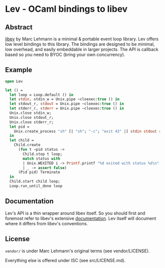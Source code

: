# Lev - OCaml bindings to libev

[libev]: http://software.schmorp.de/pkg/libev.html
[libevdoc]: http://pod.tst.eu/http://cvs.schmorp.de/libev/ev.pod

## Abstract

[libev](libev) by Marc Lehmann is a minimal & portable event loop library. Lev
offers low level bindings to this library. The bindings are designed to be
minimal, low overhead, and easily embeddable in larger projects. The API is
callback based so you need to BYOC (bring your own concurrency).

## Example

```ocaml
open Lev

let () =
  let loop = Loop.default () in
  let stdin, stdin_w = Unix.pipe ~cloexec:true () in
  let stdout_r, stdout = Unix.pipe ~cloexec:true () in
  let stderr_r, stderr = Unix.pipe ~cloexec:true () in
  Unix.close stdin_w;
  Unix.close stdout_r;
  Unix.close stderr_r;
  let pid =
    Unix.create_process "sh" [| "sh"; "-c"; "exit 42" |] stdin stdout stderr
  in
  let child =
    Child.create
      (fun t ~pid status ->
        Child.stop t loop;
        match status with
        | Unix.WEXITED i -> Printf.printf "%d exited with status %d\n" pid i
        | _ -> assert false)
      (Pid pid) Terminate
  in
  Child.start child loop;
  Loop.run_until_done loop
```

## Documentation

Lev's API is a thin wrapper around libev itself. So you should first and
foremost refer to libev's extensive [documentation](libevdoc). Lev itself will
document where it differs from libev's conventions.

## License

`vendor/` is under Marc Lehmann's original terms (see vendor/LICENSE).

Everything else is offered under ISC (see src/LICENSE.md).
